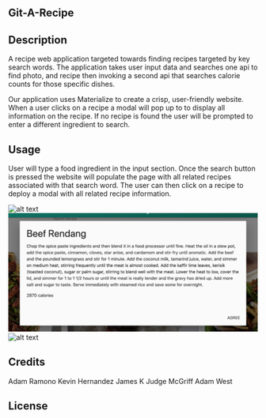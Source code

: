 ## Git-A-Recipe

## Description

A recipe web application targeted towards finding recipes targeted by key search words. The application takes user input data and searches one api to find photo, and recipe then invoking a second api that searches calorie counts for those specific dishes. 

Our application uses Materialize to create a crisp, user-friendly website. When a user clicks on a recipe a modal will pop up to to display all information on the recipe. If no recipe is found the user will be prompted to enter a different ingredient to search. 

## Usage

User will type a food ingredient in the input section. Once the search button is pressed the website will populate the page with all related recipes associated with that search word. The user can then click on a recipe to deploy a modal with all related recipe information. 

![alt text](assets/images/screenshots/Landing-page.png)
![alt text](assets/images/screenshots/Recipe-modal.png)
![alt text](assets/images/screenshots/Recipes.png)

## Credits

Adam Ramono
Kevin Hernandez
James K 
Judge McGriff
Adam West 

## License


